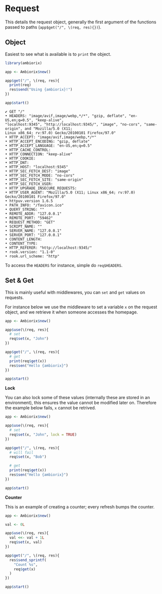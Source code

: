 # Request

This details the request object, generally the first argument
of the functions passed to paths (`app$get("/", \(req, res){})`).

## Object

Easiest to see what is available is to `print` the object.

```r
library(ambiorix)

app <- Ambiorix$new()

app$get("/", \(req, res){
  print(req)
  res$send("Using {ambiorix}!")
})

app$start()
```

```
✔ GET "/"
• HEADERS: "image/avif,image/webp,*/*", "gzip, deflate", "en-US,en;q=0.5", "keep-alive",
"localhost:9345", "http://localhost:9345/", "image", "no-cors", "same-origin", and "Mozilla/5.0 (X11;
Linux x86_64; rv:97.0) Gecko/20100101 Firefox/97.0"
• HTTP_ACCEPT: "image/avif,image/webp,*/*"
• HTTP_ACCEPT_ENCODING: "gzip, deflate"
• HTTP_ACCEPT_LANGUAGE: "en-US,en;q=0.5"
• HTTP_CACHE_CONTROL:
• HTTP_CONNECTION: "keep-alive"
• HTTP_COOKIE:
• HTTP_DNT:
• HTTP_HOST: "localhost:9345"
• HTTP_SEC_FETCH_DEST: "image"
• HTTP_SEC_FETCH_MODE: "no-cors"
• HTTP_SEC_FETCH_SITE: "same-origin"
• HTTP_SEC_FETCH_USER:
• HTTP_UPGRADE_INSECURE_REQUESTS:
• HTTP_USER_AGENT: "Mozilla/5.0 (X11; Linux x86_64; rv:97.0) Gecko/20100101 Firefox/97.0"
• httpuv.version 1.6.5
• PATH_INFO: "/favicon.ico"
• QUERY_STRING: ""
• REMOTE_ADDR: "127.0.0.1"
• REMOTE_PORT: "59462"
• REQUEST_METHOD: "GET"
• SCRIPT_NAME: ""
• SERVER_NAME: "127.0.0.1"
• SERVER_PORT: "127.0.0.1"
• CONTENT_LENGTH:
• CONTENT_TYPE:
• HTTP_REFERER: "http://localhost:9345/"
• rook.version: "1.1-0"
• rook.url_scheme: "http"
```

To access the `HEADERS` for instance, simple do `req$HEADERS`.

## Set & Get

This is mainly useful with middlewares, you can `set` and `get` values
on requests.

For instance below we use the middleware to set a variable `x` on the
request object, and we retrieve it when someone accesses the homepage.

```r
app <- Ambiorix$new()

app$use(\(req, res){
  # set
  req$set(x, "John")
})

app$get("/", \(req, res){
  # get
  print(req$get(x))
  res$sen("Hello {ambiorix}")
})

app$start()
```

__Lock__

You can also lock some of these values (internally these are stored in an
environment), this ensures the value cannot be modified later on.
Therefore the example below fails, `x` cannot be retrived.

```r
app <- Ambiorix$new()

app$use(\(req, res){
  # set
  req$set(x, "John", lock = TRUE)
})

app$get("/", \(req, res){
  # will fail
  req$set(x, "Bob")

  # get
  print(req$get(x))
  res$sen("Hello {ambiorix}")
})

app$start()
```

__Counter__

This is an example of creating a counter; every refresh bumps the counter.

```r
app <- Ambiorix$new()

val <- 0L

app$use(\(req, res){
  val <<- val + 1L
  req$set(x, val)
})

app$get("/", \(req, res){
  res$send_sprintf(
    "Count %s",
    req$get(x)
  )
})

app$start()
```
